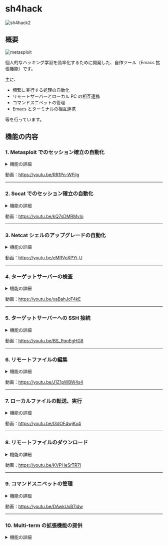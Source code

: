 # sh4hack
![sh4hack2](https://user-images.githubusercontent.com/39334151/194248506-345b6404-ff66-4ae4-90bc-fb29cd95221f.png)

## 概要
![metasploit](https://user-images.githubusercontent.com/39334151/194601420-e179b050-6c9c-4dae-829b-fcbe2188e10a.gif)


個人的なハッキング学習を効率化するために開発した、自作ツール（Emacs 拡張機能）です。  
<!--
普段 Emacs というエディタを愛用しており、その特有のキーバインドに慣れ親しんでいるため、
ターゲットサーバーでの作業など、その大部分をローカル PC の Emacs 環境で行うことを目指しています。
-->
主に、

- 頻繁に実行する処理の自動化
- リモートサーバーとローカル PC の相互連携
- コマンドスニペットの管理
- Emacs とターミナルの相互連携

等を行っています。

## 機能の内容
### 1. Metasploit でのセッション確立の自動化
<details>
  <summary>機能の詳細</summary>

  Metasploit での Meterpreter シェルのセッション確立を自動化します。具体的には、以下の処理を実行します。
  - MSFvenom でのペイロードの生成
  - Metasploit の multi/handler の起動
  - ターゲットサーバーへのペイロードの転送、実行 etc.

  想定シナリオ：  
  既存の脆弱性を利用して、ターゲットサーバーへの侵入に成功したが、既存のシェルでは操作性が良くない場合。
</details>

動画：https://youtu.be/RR1Pn-WFjIg

---

### 2. Socat でのセッション確立の自動化
<details>
  <summary>機能の詳細</summary>

  Socat でのセッション確立を自動化します。具体的には、以下の処理を実行します。
  - Socat のダウンロード
  - Socat リスナーの起動
  - ターゲットサーバーへの Socat の転送、実行 etc.
  
  想定シナリオ：  
  既存の脆弱性を利用して、ターゲットサーバーへの侵入に成功したが、既存のシェルでは操作性が良くない場合。  
</details>

動画：https://youtu.be/kQ7sDMRMvIo

---

### 3. Netcat シェルのアップグレードの自動化
<details>
  <summary>機能の詳細</summary>
  
  Netcat シェルのアップグレード処理を自動実行します。一連の処理完了後には、ターゲットサーバー上で以下の操作が可能になります。
  - Ctrl-f, Ctrl-b, Ctrl-a, Ctrl-e でのカーソル移動
  - Ctrl-i でのコマンド補完
  - Ctrl-n, Ctrl-p でのコマンド履歴の操作
  - Ctrl-l でのターミナルのクリア
  - Ctrl-c でのジョブ停止
  - nano, vi 等のエディタでのファイル編集 etc.
  
  想定シナリオ：  
  既存の脆弱性を利用して、ターゲットサーバーへの侵入に成功し、Netcat シェルのセッションが確立済みの場合。    
</details>

動画：https://youtu.be/eMRVoXPYi-U

---

### 4. ターゲットサーバーの検査
<details>
  <summary>機能の詳細</summary>
  
  ターゲットサーバー上に、特定のユーザーのホームディレクトリ、及び .ssh ディレクトリが存在するかを検査します。
  <!-- （SSH に限らず、今後必要に応じて様々な検査項目を追加予定）-->
    
  想定シナリオ：  
  既存の脆弱性を利用して、ターゲットサーバーへの侵入に成功したが、既存のシェルでは操作性が良くないため、公開鍵認証による SSH 接続を検討する場合。    
</details>

動画：https://youtu.be/xaBahJoT4kE

---

### 5. ターゲットサーバーへの SSH 接続
<details>
  <summary>機能の詳細</summary>
  
  ターゲットサーバーに SSH 接続し、ローカル PC の Emacs でリモートファイルを編集できる機能です（Emacs の Tramp という拡張機能を利用）。  
  パスワード認証、公開鍵認証に対応しています。公開鍵認証の場合、以下の処理を自動化します。

  - 認証に用いるキーペアの生成
  - SSH の config ファイルの生成
  - ターゲットサーバーへの公開鍵の転送、登録
  
  想定シナリオ：  
  既存の脆弱性を利用して、ターゲットサーバーへの侵入に成功したが、既存のシェルでは操作性が良くないため、パスワード認証、または公開鍵認証による SSH 接続を検討する場合。
  
</details>

動画：https://youtu.be/BS_PqpEgHG8

---

### 6. リモートファイルの編集
<details>
  <summary>機能の詳細</summary>
  
  ターゲットサーバーのファイルをダウンロードし、ローカル PC の Emacs で編集する機能です。  
  既存のファイルが存在しない場合、新規作成することも可能です。  
  編集内容はターゲットサーバーに自動的に書き込まれます。

  想定シナリオ：  
  Emacs の Tramp を用いた SSH 接続は動作が重いため、より高速な代替機能を検討する場合。
  
</details>

動画：https://youtu.be/J1Z1pWBW4s4

---

### 7. ローカルファイルの転送、実行
<details>
  <summary>機能の詳細</summary>
  
  ローカル PC のスクリプトをターゲットサーバーに転送し、実行する機能です。  
  実行結果はローカルのファイルに書き込むこともできるため、Emacs で操作可能です。
  
  想定シナリオ：  
  linpeas.sh や LinEnum.sh など、サーバー情報を列挙するスクリプトをターゲットサーバー上で実行する場合。
    
</details>

動画：https://youtu.be/I3dOF4wjKx4

---

### 8. リモートファイルのダウンロード
<details>
  <summary>機能の詳細</summary>
  
  ターゲットサーバー上のファイルを、ローカル PC にダウンロードする機能です。  
  
  想定シナリオ：  
  ターゲットサーバー上のファイルを、ローカル PC の Emacs で操作、閲覧したい場合。
      
</details>

動画：https://youtu.be/KVPHeSrTR7I

---

### 9. コマンドスニペットの管理
<details>
  <summary>機能の詳細</summary>
  
  頻繁に実行するコマンドのスニペット（文字列）を管理する機能です。  
  登録したスニペットはワンタッチで表示できるため、手軽に編集、実行することができます。  
  実行するコマンドがワードファイルを必要とする場合、選択したファイルのパスが自動的にスニペットに挿入されます。
  
</details>


動画：https://youtu.be/DAwkUxB7idw

---

### 10. Multi-term の拡張機能の提供
<details>
  <summary>機能の詳細</summary>

  クリップボードの共有など、Multi-term（Emacs 上で動作するターミナルエミュレーター）と Emacs 間の相互連携に必要な機能を提供します。主に以下の操作が可能になります。
  
  - Multi-term でコピーしたテキストを Emacs のクリップボードに保存
  - Multi-term でカット（切り取り）したテキストを Emacs のクリップボードに保存
  - Multi-term で行頭からカットしたテキストを Emacs のクリップボードに保存
  - Multi-term で行末からカットしたテキストを Emacs のクリップボードに保存
  - Multi-term と Emacs で競合するキー（C-x, C-z etc.）における、送信先アプリケーションの切り替え
  - Multi-term のカレントディレクトリのファイルを、Emacs で手軽に検索 etc.
  
</details>